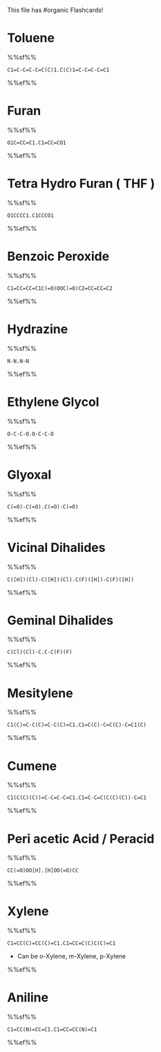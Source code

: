 This file has #organic Flashcards!
# Toluene
%%sf%%
```smiles
C1=C-C=C-C=C(C)1.C(C)1=C-C=C-C=C1
```
<!--SR:!2025-03-07,12,270-->

%%ef%%
# Furan
%%sf%%
```smiles
O1C=CC=C1.C1=CC=CO1
```
<!--SR:!2025-03-06,11,270-->

%%ef%%
# Tetra Hydro Furan ( THF )
%%sf%%
```smiles
O1CCCC1.C1CCCO1
```
<!--SR:!2025-02-22,4,280-->

%%ef%%
# Benzoic Peroxide
%%sf%%
```smiles
C1=CC=CC=C1C(=O)OOC(=O)C2=CC=CC=C2
```
<!--SR:!2025-02-22,4,280-->
%%ef%%
# Hydrazine
%%sf%%
```smiles
N-N.N-N
```
<!--SR:!2025-02-22,4,280-->
%%ef%%
# Ethylene Glycol
%%sf%%
```smiles
O-C-C-O.O-C-C-O
```
<!--SR:!2025-02-22,4,270-->
%%ef%%

# Glyoxal
%%sf%%
```smiles
C(=O)-C(=O).C(=O)-C(=O)
```
<!--SR:!2025-02-22,4,285-->
%%ef%%
# Vicinal Dihalides
%%sf%%
```smiles
C([H])(Cl)-C([H])(Cl).C(F)([H])-C(F)([H])
```
<!--SR:!2025-02-22,4,285-->
%%ef%%
# Geminal Dihalides
%%sf%%
```smiles
C(Cl)(Cl)-C.C-C(F)(F)
```
<!--SR:!2025-02-22,4,270-->

%%ef%%
# Mesitylene
%%sf%%

```smiles
C1(C)=C-C(C)=C-C(C)=C1.C1=C(C)-C=C(C)-C=C1(C)
```
<!--SR:!2025-02-22,4,270-->
%%ef%%
# Cumene
%%sf%%

```smiles
C1(C(C)(C))=C-C=C-C=C1.C1=C-C=C(C(C)(C))-C=C1
```
<!--SR:!2025-02-22,4,280-->

%%ef%%
# Peri acetic Acid / Peracid
%%sf%%
```smiles
CC(=O)OO[H].[H]OO(=O)CC
```
<!--SR:!2025-02-22,4,270-->

%%ef%%

# Xylene
%%sf%%
```smiles
C1=CC(C)=CC(C)=C1.C1=CC=C(C)C(C)=C1
```
- Can be o-Xylene, m-Xylene, p-Xylene
<!--SR:!2025-02-22,4,270-->
%%ef%%

# Aniline
%%sf%%
```smiles
C1=CC(N)=CC=C1.C1=CC=CC(N)=C1
```
<!--SR:!2025-02-22,4,280-->
%%ef%%